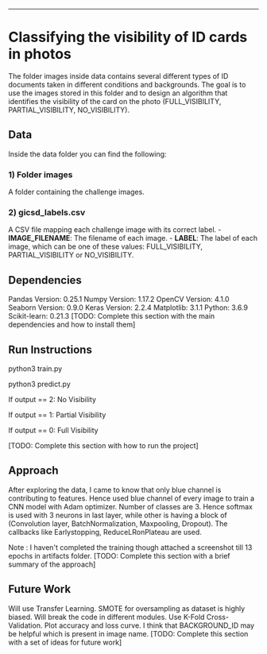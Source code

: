 ***


# Classifying the visibility of ID cards in photos

The folder images inside data contains several different types of ID documents taken in different conditions and backgrounds. The goal is to use the images stored in this folder and to design an algorithm that identifies the visibility of the card on the photo (FULL_VISIBILITY, PARTIAL_VISIBILITY, NO_VISIBILITY).

## Data

Inside the data folder you can find the following:

### 1) Folder images
A folder containing the challenge images.

### 2) gicsd_labels.csv
A CSV file mapping each challenge image with its correct label.
	- **IMAGE_FILENAME**: The filename of each image.
	- **LABEL**: The label of each image, which can be one of these values: FULL_VISIBILITY, PARTIAL_VISIBILITY or NO_VISIBILITY. 


## Dependencies

Pandas Version: 0.25.1
Numpy Version: 1.17.2
OpenCV Version: 4.1.0
Seaborn Version: 0.9.0
Keras Version: 2.2.4
Matplotlib: 3.1.1
Python: 3.6.9
Scikit-learn: 0.21.3
[TODO: Complete this section with the main dependencies and how to install them]

## Run Instructions

python3 train.py

python3 predict.py

If output == 2:
	No Visibility

If output == 1:
	Partial Visibility

If output == 0:
	Full Visibility

[TODO: Complete this section with how to run the project]

## Approach

After exploring the data, I came to know that only blue channel is contributing to features. Hence used blue channel of every image to train a CNN model with Adam optimizer. Number of classes are 3. Hence softmax is used with 3 neurons in last layer, while other is having a block of (Convolution layer, BatchNormalization, Maxpooling, Dropout).
The callbacks like Earlystopping, ReduceLRonPlateau are used.

Note : I haven't completed the training though attached a screenshot till 13 epochs in artifacts folder.
[TODO: Complete this section with a brief summary of the approach]

## Future Work

Will use Transfer Learning.
SMOTE for oversampling as dataset is highly biased.
Will break the code in different modules.
Use K-Fold Cross-Validation.
Plot accuracy and loss curve.
I think that BACKGROUND_ID may be helpful which is present in image name.
[TODO: Complete this section with a set of ideas for future work]
